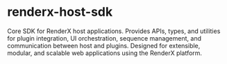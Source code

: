 # renderx-host-sdk
Core SDK for RenderX host applications. Provides APIs, types, and utilities for plugin integration, UI orchestration, sequence management, and communication between host and plugins. Designed for extensible, modular, and scalable web applications using the RenderX platform.
